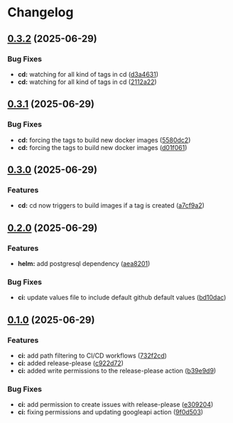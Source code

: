 # Changelog

## [0.3.2](https://github.com/leogout/random-dnd/compare/v0.3.1...v0.3.2) (2025-06-29)


### Bug Fixes

* **cd:** watching for all kind of tags in cd ([d3a4631](https://github.com/leogout/random-dnd/commit/d3a463195439789b459548e6b5465277468e60ee))
* **cd:** watching for all kind of tags in cd ([2112a22](https://github.com/leogout/random-dnd/commit/2112a22a551777acb8e946ea450760d98edce90c))

## [0.3.1](https://github.com/leogout/random-dnd/compare/v0.3.0...v0.3.1) (2025-06-29)


### Bug Fixes

* **cd:** forcing the tags to build new docker images ([5580dc2](https://github.com/leogout/random-dnd/commit/5580dc24a8e43b4ab92a463392636a2f4edd01e6))
* **cd:** forcing the tags to build new docker images ([d01f061](https://github.com/leogout/random-dnd/commit/d01f0619b00b3e7facdd3c96e799cb362d748980))

## [0.3.0](https://github.com/leogout/random-dnd/compare/v0.2.0...v0.3.0) (2025-06-29)


### Features

* **cd:** cd now triggers to build images if a tag is created ([a7cf9a2](https://github.com/leogout/random-dnd/commit/a7cf9a255396acddf7e26ec86d11d646395b19d9))

## [0.2.0](https://github.com/leogout/random-dnd/compare/v0.1.0...v0.2.0) (2025-06-29)


### Features

* **helm:** add postgresql dependency ([aea8201](https://github.com/leogout/random-dnd/commit/aea8201db8adedaec28fa2da3c3cca5f84760a9a))


### Bug Fixes

* **ci:** update values file to include default github default values ([bd10dac](https://github.com/leogout/random-dnd/commit/bd10dac3e6bce8a7122722348208728410bda48f))

## [0.1.0](https://github.com/leogout/random-dnd/compare/v0.0.1...v0.1.0) (2025-06-29)


### Features

* **ci:** add path filtering to CI/CD workflows ([732f2cd](https://github.com/leogout/random-dnd/commit/732f2cd5dbfb49694fa11eff7e5a19ecc6e6f2db))
* **ci:** added release-please ([c922d72](https://github.com/leogout/random-dnd/commit/c922d72e04c2deeffae0f639d2281c70f7e8e227))
* **ci:** added write permissions to the release-please action ([b39e9d9](https://github.com/leogout/random-dnd/commit/b39e9d9f56ca27e8f39903d43920a084785d7dd5))


### Bug Fixes

* **ci:** add permission to create issues with release-please ([e309204](https://github.com/leogout/random-dnd/commit/e3092048cae2aa18181cf7ce03da760041c0e44e))
* **ci:** fixing permissions and updating googleapi action ([9f0d503](https://github.com/leogout/random-dnd/commit/9f0d50382721055f708f089ae2260f81f0390a71))
